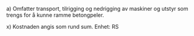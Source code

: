a) Omfatter transport, tilrigging og nedrigging av maskiner og utstyr som trengs for å kunne ramme betongpeler.

x) Kostnaden angis som rund sum. Enhet: RS

